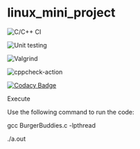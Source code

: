 # linux_mini_project


![C/C++ CI](https://github.com/99002622/Mini-Project/workflows/C/C++%20CI/badge.svg)


![Unit testing](https://github.com/99002622/Mini-Project/workflows/Unit%20testing/badge.svg)


![Valgrind](https://github.com/99002622/Mini-Project/workflows/Valgrind/badge.svg)

![cppcheck-action](https://github.com/99002622/Mini-Project/workflows/cppcheck-action/badge.svg)

[![Codacy Badge](https://api.codacy.com/project/badge/Grade/65a9c9c6e25f475fbcd418964981cbeb)](https://app.codacy.com/gh/99002622/linux_mini_project?utm_source=github.com&utm_medium=referral&utm_content=99002622/linux_mini_project&utm_campaign=Badge_Grade)


Execute

Use the following command to run the code:

gcc BurgerBuddies.c -lpthread 

./a.out


